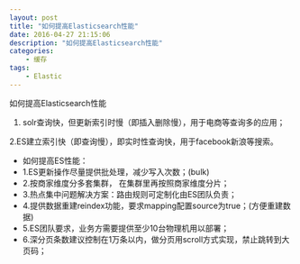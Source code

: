 ```yaml
---
layout: post
title: "如何提高Elasticsearch性能"
date: 2016-04-27 21:15:06 
description: "如何提高Elasticsearch性能"
categories: 
    - 缓存
tags:
    - Elastic
---
```


如何提高Elasticsearch性能

<!--more-->

1. solr查询快，但更新索引时慢（即插入删除慢），用于电商等查询多的应用；

2.ES建立索引快（即查询慢），即实时性查询快，用于facebook新浪等搜索。


- 如何提高ES性能：
- 1.ES更新操作尽量提供批处理，减少写入次数；(bulk)
- 2.按商家维度分多套集群， 在集群里再按照商家维度分片；
- 3.热点集中问题解决方案：路由规则可定制化由ES团队负责；
- 4.提供数据重建reindex功能，要求mapping配置source为true；(方便重建数据)
- 5.ES团队要求，业务方需要提供至少10台物理机用以部署；
- 6.深分页条数建议控制在1万条以内，做分页用scroll方式实现，禁止跳转到大页码；
